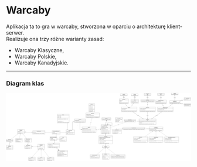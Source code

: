 # Warcaby

Aplikacja ta to gra w warcaby, stworzona w oparciu o architekturę klient-serwer.  
Realizuje ona trzy różne warianty zasad:
- Warcaby Klasyczne,
- Warcaby Polskie,
- Warcaby Kanadyjskie.  
<hr>

### Diagram klas

![Diagram klas](diagrams/Diagram%20klas.png)